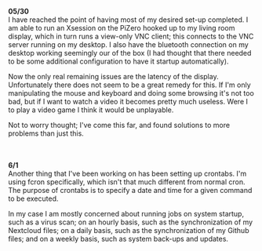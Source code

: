 **05/30**<br/>
I have reached the point of having most of my desired set-up completed. I am able to run an Xsession on the PiZero hooked up to my living room display, which in turn runs a view-only VNC client; this connects to the VNC server running on my desktop. I also have the bluetooth connection on my desktop working seemingly our of the box (I had thought that there needed to be some additional configuration to have it startup automatically).

Now the only real remaining issues are the latency of the display. Unfortunately there does not seem to be a great remedy for this. If I'm only manipulating the mouse and keyboard and doing some browsing it's not too bad, but if I want to watch a video it becomes pretty much useless. Were I to play a video game I think it would be unplayable.

Not to worry thought; I've come this far, and found solutions to more problems than just this.

<br/><br/>
**6/1**<br/>
Another thing that I've been working on has been setting up crontabs. I'm using fcron specifically, which isn't that much different from normal cron. The purpose of crontabs is to specify a date and time for a given command to be executed.

In my case I am mostly concerned about running jobs on system startup, such as a virus scan; on an hourly basis, such as the synchronization of my Nextcloud files; on a daily basis, such as the synchronization of my Github files; and on a weekly basis, such as system back-ups and updates.

